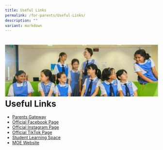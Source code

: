```yaml
---
title: Useful Links
permalink: /for-parents/Useful-Links/
description: ""
variant: markdown
---
```


![](/images/Banners/banner_forparents__2_.jpg)Useful Links
============


*   [Parents Gateway](https://pg.moe.edu.sg/)
*   [Official Facebook Page](https://www.facebook.com/SACPS.OFFICIAL)
*   [Official Instagram Page](https://www.instagram.com/sacps.official/)
*   [Official TikTok Page](https://www.tiktok.com/@sacps.official)
*   [Student Learning Space](https://vle.learning.moe.edu.sg/login)
*   [MOE Website](https://www.moe.gov.sg/)